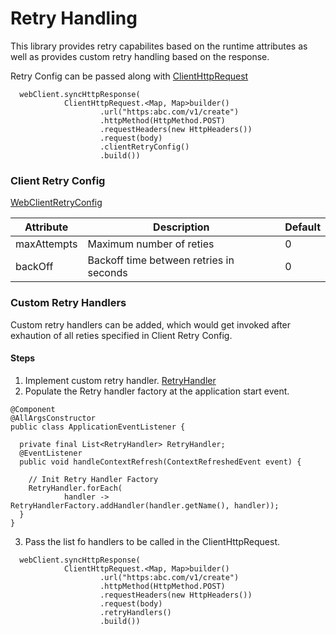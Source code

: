 # Retry Handling

This library provides retry capabilites based on the runtime attributes as well as provides custom retry handling based on the response.

Retry Config can be passed along with [ClientHttpRequest](./src/main/java/com/intuit/springwebclient/entity/ClientHttpRequest.java)

```
  webClient.syncHttpResponse(
            ClientHttpRequest.<Map, Map>builder()
                    .url("https:abc.com/v1/create")
                    .httpMethod(HttpMethod.POST)
                    .requestHeaders(new HttpHeaders())
                    .request(body)
                    .clientRetryConfig()
                    .build())
```

### Client Retry Config

[WebClientRetryConfig](./src/main/java/com/intuit/springwebclient/config/WebClientRetryConfig.java)

| Attribute | Description | Default |
| -------- | --------------------- | ---- |
| maxAttempts | Maximum number of reties | 0 |
| backOff | Backoff time between retries in seconds | 0 |

### Custom Retry Handlers

Custom retry handlers can be added, which would get invoked after exhaution of all reties specified in Client Retry Config.

#### Steps

1. Implement custom retry handler. [RetryHandler](./src/main/java/com/intuit/springwebclient/retryHandler/RetryHandler.java)
2. Populate the Retry handler factory at the application start event.
```
@Component
@AllArgsConstructor
public class ApplicationEventListener {

  private final List<RetryHandler> RetryHandler;
  @EventListener
  public void handleContextRefresh(ContextRefreshedEvent event) {

    // Init Retry Handler Factory
    RetryHandler.forEach(
            handler -> RetryHandlerFactory.addHandler(handler.getName(), handler));
  }
}
```
3. Pass the list fo handlers to be called in the ClientHttpRequest.

```
  webClient.syncHttpResponse(
            ClientHttpRequest.<Map, Map>builder()
                    .url("https:abc.com/v1/create")
                    .httpMethod(HttpMethod.POST)
                    .requestHeaders(new HttpHeaders())
                    .request(body)
                    .retryHandlers()
                    .build())
```
